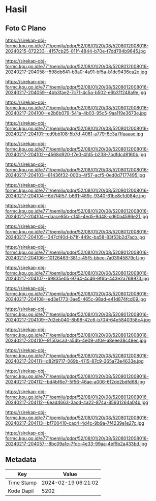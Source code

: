 # Hasil

## Foto C Plano

https://sirekap-obj-formc.kpu.go.id/e771/pemilu/pdpr/52/08/01/20/08/5208012008016-20240215-072233--4157cb25-011f-4844-b70e-f7dd794b9645.jpg

https://sirekap-obj-formc.kpu.go.id/e771/pemilu/pdpr/52/08/01/20/08/5208012008016-20240217-204058--598db641-b9a0-4a91-bf5a-b1de9436ca2e.jpg

https://sirekap-obj-formc.kpu.go.id/e771/pemilu/pdpr/52/08/01/20/08/5208012008016-20240217-204059--4bb3fae2-7c71-4c5a-b502-e6b31f248a9e.jpg

https://sirekap-obj-formc.kpu.go.id/e771/pemilu/pdpr/52/08/01/20/08/5208012008016-20240217-204100--e2b6b079-541a-4b03-95c5-9aa119e3673e.jpg

https://sirekap-obj-formc.kpu.go.id/e771/pemilu/pdpr/52/08/01/20/08/5208012008016-20240217-204101--cd9bb108-5b7d-4061-a779-8c3a7ffaaaae.jpg

https://sirekap-obj-formc.kpu.go.id/e771/pemilu/pdpr/52/08/01/20/08/5208012008016-20240217-204102--4568d920-f7e0-4fd5-b238-7bdfdcd8160b.jpg

https://sirekap-obj-formc.kpu.go.id/e771/pemilu/pdpr/52/08/01/20/08/5208012008016-20240217-204103--81436f32-000b-4f57-acf5-0ed0d7177495.jpg

https://sirekap-obj-formc.kpu.go.id/e771/pemilu/pdpr/52/08/01/20/08/5208012008016-20240217-204104--6d7f4f57-b691-489c-9340-61be8c1d084e.jpg

https://sirekap-obj-formc.kpu.go.id/e771/pemilu/pdpr/52/08/01/20/08/5208012008016-20240217-204104--daace85b-c145-4ed5-9d48-cd60a4596e21.jpg

https://sirekap-obj-formc.kpu.go.id/e771/pemilu/pdpr/52/08/01/20/08/5208012008016-20240217-204105--347cf40d-b71f-449c-ba58-83f53b2d7acb.jpg

https://sirekap-obj-formc.kpu.go.id/e771/pemilu/pdpr/52/08/01/20/08/5208012008016-20240217-204106--10126463-381c-45f5-bbee-7a03945879cf.jpg

https://sirekap-obj-formc.kpu.go.id/e771/pemilu/pdpr/52/08/01/20/08/5208012008016-20240217-204107--69835e05-9764-4c46-9f6b-443e2a769973.jpg

https://sirekap-obj-formc.kpu.go.id/e771/pemilu/pdpr/52/08/01/20/08/5208012008016-20240217-204108--ed3e1773-3ae5-465c-98ad-e41d874fcd09.jpg

https://sirekap-obj-formc.kpu.go.id/e771/pemilu/pdpr/52/08/01/20/08/5208012008016-20240217-204109--7d2eb040-8b98-42c6-b704-64e5840358c4.jpg

https://sirekap-obj-formc.kpu.go.id/e771/pemilu/pdpr/52/08/01/20/08/5208012008016-20240217-204110--9150aca3-a54b-4e09-af0e-a8eee38c49ec.jpg

https://sirekap-obj-formc.kpu.go.id/e771/pemilu/pdpr/52/08/01/20/08/5208012008016-20240217-204111--d82f9717-069b-4115-87c9-265a73e4633e.jpg

https://sirekap-obj-formc.kpu.go.id/e771/pemilu/pdpr/52/08/01/20/08/5208012008016-20240217-204112--bd4bf6e7-5f56-46ae-a006-6f2de2bdfd68.jpg

https://sirekap-obj-formc.kpu.go.id/e771/pemilu/pdpr/52/08/01/20/08/5208012008016-20240217-204112--6ead4663-3acd-4a22-874a-85931264a04b.jpg

https://sirekap-obj-formc.kpu.go.id/e771/pemilu/pdpr/52/08/01/20/08/5208012008016-20240217-204113--bf700410-cac4-4d4c-9b9a-7f4239e1e27c.jpg

https://sirekap-obj-formc.kpu.go.id/e771/pemilu/pdpr/52/08/01/20/08/5208012008016-20240217-204057--8bc09a1e-7fdc-4e33-99aa-4ef5b2a433bd.jpg


## Metadata

| Key        | Value               |
| ---------- | ------------------- |
| Time Stamp | 2024-02-19 06:21:02 |
| Kode Dapil | 5202                |




